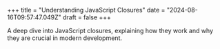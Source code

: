 +++
title = "Understanding JavaScript Closures"
date = "2024-08-16T09:57:47.049Z"
draft = false
+++

  A deep dive into JavaScript closures, explaining how they work and why they are crucial in modern development.
        
